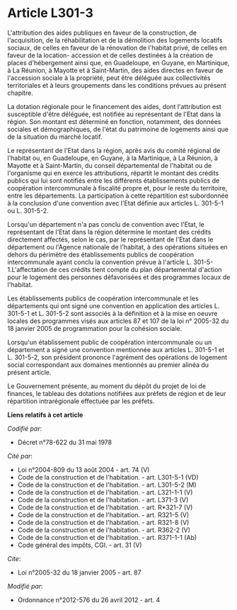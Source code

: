 # Article L301-3

L'attribution des aides publiques en faveur de la construction, de l'acquisition, de la réhabilitation et de la démolition
des logements locatifs sociaux, de celles en faveur de la rénovation de l'habitat privé, de celles en faveur de la location-
accession et de celles destinées à la création de places d'hébergement ainsi que, en Guadeloupe, en Guyane, en Martinique, à
La Réunion, à Mayotte et à Saint-Martin, des aides directes en faveur de l'accession sociale à la propriété, peut être
déléguée aux collectivités territoriales et à leurs groupements dans les conditions prévues au présent chapitre. 

La dotation régionale pour le financement des aides, dont l'attribution est susceptible d'être déléguée, est notifiée au
représentant de l'Etat dans la région. Son montant est déterminé en fonction, notamment, des données sociales et
démographiques, de l'état du patrimoine de logements ainsi que de la situation du marché locatif. 

Le représentant de l'Etat dans la région, après avis du comité régional de l'habitat ou, en Guadeloupe, en Guyane, à la
Martinique, à La Réunion, à Mayotte et à Saint-Martin, du conseil départemental de l'habitat ou de l'organisme qui en exerce
les attributions, répartit le montant des crédits publics qui lui sont notifiés entre les différents établissements publics
de coopération intercommunale à fiscalité propre et, pour le reste du territoire, entre les départements. La participation à
cette répartition est subordonnée à la conclusion d'une convention avec l'Etat définie aux articles L. 301-5-1 ou L.
301-5-2. 

Lorsqu'un département n'a pas conclu de convention avec l'Etat, le représentant de l'Etat dans la région détermine le montant
des crédits directement affectés, selon le cas, par le représentant de l'Etat dans le département ou l'Agence nationale de
l'habitat, à des opérations situées en dehors du périmètre des établissements publics de coopération intercommunale ayant
conclu la convention prévue à l'article L. 301-5-1.L'affectation de ces crédits tient compte du plan départemental d'action
pour le logement des personnes défavorisées et des programmes locaux de l'habitat. 

Les établissements publics de coopération intercommunale et les départements qui ont signé une convention en application des
articles L. 301-5-1 et L. 301-5-2 sont associés à la définition et à la mise en oeuvre locales des programmes visés aux
articles 87 et 107 de la loi n° 2005-32 du 18 janvier 2005 de programmation pour la cohésion sociale. 

Lorsqu'un établissement public de coopération intercommunale ou un département a signé une convention mentionnée aux articles
L. 301-5-1 et L. 301-5-2, son président prononce l'agrément des opérations de logement social correspondant aux domaines
mentionnés au premier alinéa du présent article. 

Le Gouvernement présente, au moment du dépôt du projet de loi de finances, le tableau des dotations notifiées aux préfets de
région et de leur répartition intrarégionale effectuée par les préfets.

**Liens relatifs à cet article**

_Codifié par_:

  - Décret n°78-622 du 31 mai 1978

_Cité par_:

  - Loi n°2004-809 du 13 août 2004 - art. 74 (V)
  - Code de la construction et de l'habitation. - art. L301-5-1 (VD)
  - Code de la construction et de l'habitation. - art. L301-5-2 (M)
  - Code de la construction et de l'habitation. - art. L321-1-1 (V)
  - Code de la construction et de l'habitation. - art. L371-3 (V)
  - Code de la construction et de l'habitation. - art. R*321-7 (V)
  - Code de la construction et de l'habitation. - art. R321-5 (V)
  - Code de la construction et de l'habitation. - art. R321-8 (V)
  - Code de la construction et de l'habitation. - art. R362-2 (V)
  - Code de la construction et de l'habitation. - art. R371-1-1 (Ab)
  - Code général des impôts, CGI. - art. 31 (V)

_Cite_:

  - Loi n°2005-32 du 18 janvier 2005 - art. 87

_Modifié par_:

  - Ordonnance n°2012-576 du 26 avril 2012 - art. 4
